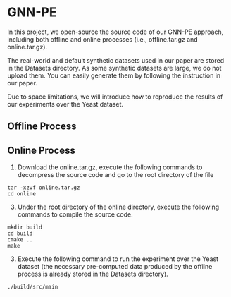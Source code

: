 # GNN-PE

In this project, we open-source the source code of our GNN-PE approach, including both offline and online processes (i.e., offline.tar.gz and online.tar.gz).

The real-world and default synthetic datasets used in our paper are stored in the Datasets directory. As some synthetic datasets are large, we do not upload them. You can easily generate them by following the instruction in our paper.

Due to space limitations, we will introduce how to reproduce the results of our experiments over the Yeast dataset.

## Offline Process


## Online Process
1. Download the online.tar.gz, execute the following commands to decompress the source code and go to the root directory of the file

```
tar -xzvf online.tar.gz
cd online
```

3. Under the root directory of the online directory, execute the following commands to compile the source code.

```
mkdir build
cd build
cmake ..
make
```

3. Execute the following command to run the experiment over the Yeast dataset (the necessary pre-computed data produced by the offline process is already stored in the Datasets directory).

```
./build/src/main
```





